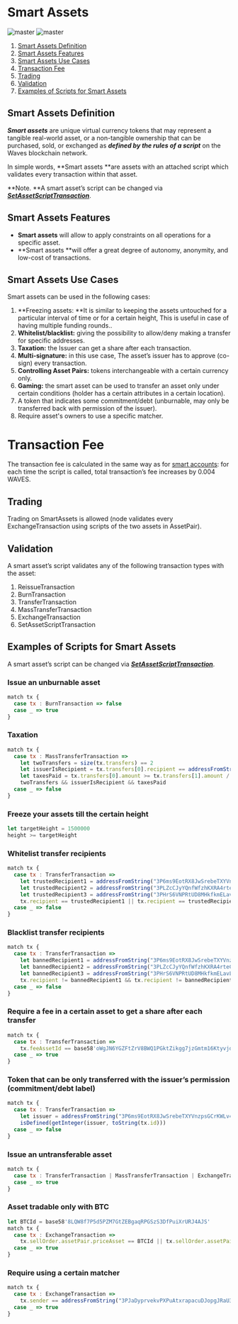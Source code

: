 # Smart Assets

![master](https://img.shields.io/badge/TESTNET-available-4bc51d.svg) ![master](https://img.shields.io/badge/node->%3D0.15.1-4bc51d.svg)

1. [Smart Assets Definition](#smart-assets-definition)
2. [Smart Assets Features](#smart-assets-features)
3. [Smart Assets Use Cases](#smart-assets-use-cases)
4. [Transaction Fee](#transaction-fee)
5. [Trading](#trading)
6. [Validation](#validation)
7. [Examples of Scripts for Smart Assets](#examples-of-scripts-for-smart-assets)

## Smart Assets Definition

_**Smart assets**_ are unique virtual currency tokens that may represent a tangible real-world asset, or a non-tangible ownership that can be purchased, sold, or exchanged as _**defined by the rules of a script**_ on the Waves blockchain network.

In simple words, **Smart assets **are assets with an attached script which validates every transaction within that asset.

**Note. **A smart asset’s script can be changed via [_**SetAssetScriptTransaction**_](/technical-details/data-structures.md).

## Smart Assets Features

* **Smart assets** will allow to apply constraints on all operations for a specific asset.
* **Smart assets **will offer a great degree of autonomy, anonymity, and low-cost of transactions.

## Smart Assets Use Cases

Smart assets can be used in the following cases:

1. **Freezing assets: **It is similar to keeping the assets untouched for a particular interval of time or for a certain height, This is useful in case of having multiple funding rounds..
2. **Whitelist/blacklist:** giving the possibility to allow/deny making a transfer for specific addresses.
3. **Taxation:** the Issuer can get a share after each transaction.
4. **Multi-signature:** in this use case, The asset’s issuer has to approve \(co-sign\) every transaction.
5. **Controlling Asset Pairs:** tokens interchangeable with a certain currency only.
6. **Gaming:** the smart asset can be used to transfer an asset only under certain conditions \(holder has a certain attributes in a certain location\).
7. A token that indicates some commitment/debt \(unburnable, may only be transferred back with permission of the issuer\).
8. Require asset's owners to use a specific matcher.

# Transaction Fee

The transaction fee is calculated in the same way as for [smart accounts](/technical-details/waves-contracts-language-description/approach-and-capabilities.md): for each time the script is called, total transaction’s fee increases by 0.004 WAVES.

## Trading

Trading on SmartAssets is allowed \(node validates every ExchangeTransaction using scripts of the two assets in AssetPair\).

## Validation

A smart asset’s script validates any of the following transaction types with the asset:

1. ReissueTransaction
2. BurnTransaction
3. TransferTransaction
4. MassTransferTransaction
5. ExchangeTransaction
6. SetAssetScriptTransaction

## Examples of Scripts for Smart Assets

A smart asset’s script can be changed via [_**SetAssetScriptTransaction**_](/technical-details/data-structures.md).

### Issue an unburnable asset

```js
match tx {
  case tx : BurnTransaction => false
  case _ => true
}
```

### Taxation

```js
match tx {
  case tx : MassTransferTransaction =>
    let twoTransfers = size(tx.transfers) == 2
    let issuerIsRecipient = tx.transfers[0].recipient == addressFromString("3MgkTXzD72BTfYpd9UW42wdqTVg8HqnXEfc")
    let taxesPaid = tx.transfers[0].amount >= tx.transfers[1].amount / 10
    twoTransfers && issuerIsRecipient && taxesPaid
  case _ => false
}
```

### Freeze your assets till the certain height

```js
let targetHeight = 1500000
height >= targetHeight
```

### Whitelist transfer recipients

```js
match tx {
  case tx : TransferTransaction =>
    let trustedRecipient1 = addressFromString("3P6ms9EotRX8JwSrebeTXYVnzpsGCrKWLv4")
    let trustedRecipient2 = addressFromString("3PLZcCJyYQnfWfzhKXRA4rteCQC9J1ewf5K")
    let trustedRecipient3 = addressFromString("3PHrS6VNPRtUD8MHkfkmELavL8JnGtSq5sx")
    tx.recipient == trustedRecipient1 || tx.recipient == trustedRecipient2 || tx.recipient == trustedRecipient3
  case _ => false
}
```

### Blacklist transfer recipients

```js
match tx {
  case tx : TransferTransaction =>
    let bannedRecipient1 = addressFromString("3P6ms9EotRX8JwSrebeTXYVnzpsGCrKWLv4")
    let bannedRecipient2 = addressFromString("3PLZcCJyYQnfWfzhKXRA4rteCQC9J1ewf5K")
    let bannedRecipient3 = addressFromString("3PHrS6VNPRtUD8MHkfkmELavL8JnGtSq5sx")
    tx.recipient != bannedRecipient1 && tx.recipient != bannedRecipient2 && tx.recipient != bannedRecipient3
  case _ => false
}
```

### Require a fee in a certain asset to get a share after each transfer

```js
match tx {
  case tx : TransferTransaction =>
    tx.feeAssetId == base58'oWgJN6YGZFtZrV8BWQ1PGktZikgg7jzGmtm16Ktyvjd'
  case _ => true
}
```

### Token that can be only transferred with the issuer’s permission \(commitment/debt label\)

```js
match tx {
  case tx : TransferTransaction =>
    let issuer = addressFromString("3P6ms9EotRX8JwSrebeTXYVnzpsGCrKWLv4")
    isDefined(getInteger(issuer, toString(tx.id)))
  case _ => false
}
```

### Issue an untransferable asset

```js
match tx {
  case tx : TransferTransaction | MassTransferTransaction | ExchangeTransaction => false
  case _ => true
}
```

### Asset tradable only with BTC

```js
let BTCId = base58'8LQW8f7P5d5PZM7GtZEBgaqRPGSzS3DfPuiXrURJ4AJS'
match tx {
  case tx : ExchangeTransaction =>
    tx.sellOrder.assetPair.priceAsset == BTCId || tx.sellOrder.assetPair.amountAsset == BTCId
  case _ => true
}
```

### Require using a certain matcher

```js
match tx {
  case tx : ExchangeTransaction =>
    tx.sender == addressFromString("3PJaDyprvekvPXPuAtxrapacuDJopgJRaU3")
  case _ => true
}
```



